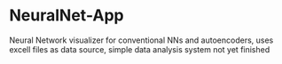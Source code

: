 # NeuralNet-App
Neural Network visualizer for conventional NNs and autoencoders, uses excell files as data source, simple data analysis system not yet finished
